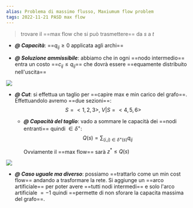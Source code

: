 ```yaml
---
alias: Problema di massimo flusso, Maxiumum flow problem
tags: 2022-11-21 PASD max flow
---
```


> trovare il ==max flow che si può trasmettere== da $s$ a $t$

- ***@ Capacità***: ==$q_{ij}\geq 0$ applicata agli archi==

- ***@ Soluzione ammissibile***: abbiamo che in ogni ==nodo intermedio== entra un costo ==$c_{ij}\leq q_{ij}$== che dovrà essere ==equamente distribuito nell'uscita==

![](Uni/PASD/img/maxflow.jpeg)

- ***@ Cut***: si effettua un taglio per ==capire max e min carico del grafo==. Effettuandolo avremo ==due sezioni==: $$S=<1,2,3>,\ V|S=<4,5,6>$$ 
	- ***@ Capacità del taglio***: vado a sommare le capacità dei ==nodi entranti== quindi $\in \delta^+$:
		$$Q(s)=\sum_{(i,j)\in\delta^+(s)}q_{ij}$$
		
		Ovviamente il ==max flow== sarà $z^*\leq Q(s)$

![](Uni/PASD/img/esmaxflow.jpeg)

- ***@ Caso uguale ma diverso***: possiamo ==trattarlo come un min cost flow== andando a trasformare la rete. Si aggiunge un ==arco artificiale== per poter avere ==tutti nodi intermedi== e solo l'arco artificiale $=-1$ quindi ==permette di non sforare la capacita massima del grafo==.